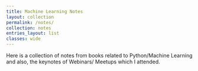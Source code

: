 ```yaml
---
title: Machine Learning Notes
layout: collection
permalink: /notes/
collection: notes
entries_layout: list
classes: wide
---
```


Here is a collection of notes from books related to Python/Machine Learning and also, the keynotes of Webinars/ Meetups which I attended.
